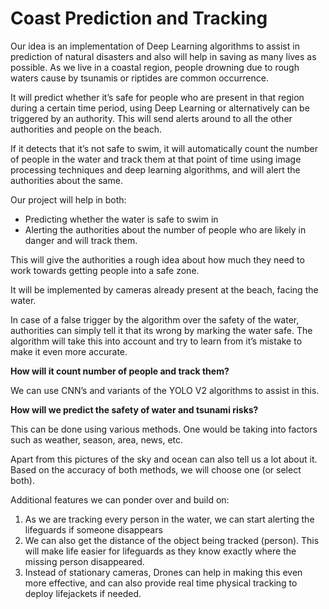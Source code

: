 # Coast Prediction and Tracking

Our idea is an implementation of Deep Learning algorithms to assist in prediction of natural disasters and also will help in saving as many lives as possible. As we live in a coastal region, people drowning due to rough waters cause by tsunamis or riptides are common occurrence.  

It will predict whether it’s safe for people who are present in that region during a certain time period, using Deep Learning or alternatively can be triggered by an authority. This will send alerts around to all the other authorities and people on the beach.

If it detects that it’s not safe to swim, it will automatically count the number of people in the water and track them at that point of time using image processing techniques and deep learning algorithms, and will alert the authorities about the same. 

Our project will help in both:
- Predicting whether the water is safe to swim in 
- Alerting the authorities about the number of people who are likely in danger and will track them.

This will give the authorities a rough idea about how much they need to work towards getting people into a safe zone.

It will be implemented by cameras already present at the beach, facing the water.

In case of a false trigger by the algorithm over the safety of the water, authorities can simply tell it that its wrong by marking the water safe. The algorithm will take this into account and try to learn from it’s mistake to make it even more accurate.

**How will it count number of people and track them?**

We can use CNN’s and variants of the YOLO V2 algorithms to assist in this.

**How will we predict the safety of water and tsunami risks?**

This can be done using various methods. One would be taking into factors such as weather, season, area, news, etc. 

Apart from this pictures of the sky and ocean can also tell us a lot about it. Based on the accuracy of both methods, we will choose one (or select both).

Additional features we can ponder over and build on:
1. As we are tracking every person in the water, we can start alerting the lifeguards if someone disappears
2. We can also get the distance of the object being tracked (person). This will make life easier for lifeguards as they know exactly where the missing person disappeared. 
3. Instead of stationary cameras, Drones can help in making this even more effective, and can also provide real time physical tracking to deploy lifejackets if needed.
